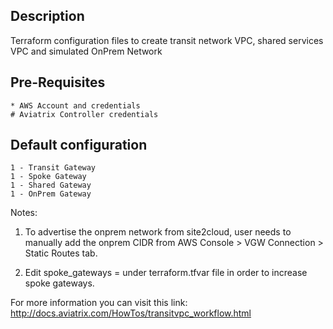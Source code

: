 Description
-----------
Terraform configuration files to create transit network VPC, shared services VPC and simulated OnPrem Network

Pre-Requisites
--------------
    * AWS Account and credentials
    # Aviatrix Controller credentials

Default configuration
---------------------
    1 - Transit Gateway
    1 - Spoke Gateway
    1 - Shared Gateway
    1 - OnPrem Gateway

Notes:
1. To advertise the onprem network from site2cloud, user needs to manually add the onprem CIDR
   from AWS Console > VGW Connection > Static Routes tab.

2. Edit spoke_gateways =<N> under terraform.tfvar file in order to increase spoke gateways.

For more information you can visit this link: http://docs.aviatrix.com/HowTos/transitvpc_workflow.html


